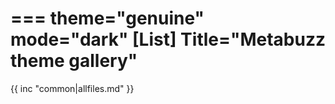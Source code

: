 ===
theme="genuine"
mode="dark"
[List]
Title="Metabuzz theme gallery"
===

{{ inc "common|allfiles.md" }}


